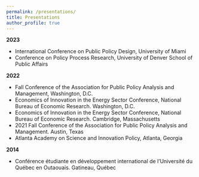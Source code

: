 ```yaml
---
permalink: /presentations/
title: Presentations
author_profile: true
---
```


**2023**

* International Conference on Public Policy Design, University of Miami
* Conference on Policy Process Research, University of Denver School of Public
Affairs

**2022**

* Fall Conference of the Association for Public Policy Analysis and Management, Washington, D.C.
* Economics of Innovation in the Energy Sector Conference, National Bureau of
Economic Research. Washington, D.C.
* Economics of Innovation in the Energy Sector Conference, National Bureau of
Economic Research. Cambridge, Massachusetts
* 2021 Fall Conference of the Association for Public Policy Analysis and Management. Austin, Texas
* Atlanta Academy on Science and Innovation Policy, Atlanta, Georgia

**2014**
* Conférence étudiante en développement international de l’Université du Québec en Outaouais. Gatineau, Québec
